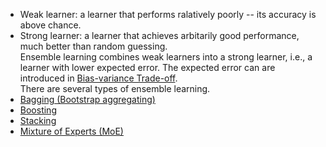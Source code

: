 - Weak learner: a learner that performs ralatively poorly -- its accuracy is above chance.  
- Strong learner: a learner that achieves arbitarily good performance, much better than random guessing.  
Ensemble learning combines weak learners into a strong learner, i.e., a learner with lower expected error. The expected error can are introduced in [Bias-variance Trade-off](./Bias-variance%20Trade-off.md).  
There are several types of ensemble learning.  
- [Bagging (Bootstrap aggregating)](./Bagging%20(Bootstrap%20aggregating).md)  
- [Boosting](./Boosting.md)  
- [Stacking](./Stacking.md)  
- [Mixture of Experts (MoE)](./Mixture%20of%20Experts%20(MoE).md)